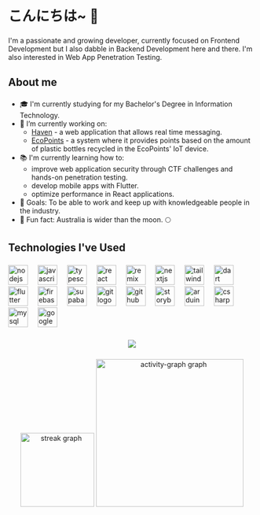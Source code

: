 ###

<h1 align="left">こんにちは~ 👋 </h1> 

###

<p align="left">I'm a passionate and growing developer, currently focused on Frontend Development but I also dabble in Backend Development here and there. I'm also interested in Web App Penetration Testing.</p>

###

<h2 align="left">About me</h2>

###

- 🎓 I'm currently studying for my Bachelor's Degree in Information Technology.
- 🔭 I’m currently working on:
  - [Haven](https://github.com/kimrolx/Haven) -  a web application that allows real time messaging.
  - [EcoPoints](https://github.com/kimrolx/EcoPoints) - a system where it provides points based on the amount of plastic bottles recycled in the EcoPoints' IoT device.
- 📚 I'm currently learning how to:
  - improve web application security through CTF challenges and hands-on penetration testing.
  - develop mobile apps with Flutter.
  - optimize performance in React applications.
- 🎯 Goals: To be able to work and keep up with knowledgeable people in the industry.
- 🎲 Fun fact: Australia is wider than the moon. 🌕

###

<h2 align="left">Technologies I've Used</h2>

###

<div align="left">
  <img src="https://skillicons.dev/icons?i=nodejs" height="40" alt="nodejs logo"  />
  <img width="12" />
  <img src="https://skillicons.dev/icons?i=js" height="40" alt="javascript logo"  />
  <img width="12" />
  <img src="https://skillicons.dev/icons?i=ts" height="40" alt="typescript logo"  />
  <img width="12" />
  <img src="https://skillicons.dev/icons?i=react" height="40" alt="react logo"  />
  <img width="12" />
  <img src="https://skillicons.dev/icons?i=remix" height="40" alt="remix logo"  />
  <img width="12" />
  <img src="https://skillicons.dev/icons?i=nextjs" height="40" alt="nextjs logo"  />
  <img width="12" />
  <img src="https://skillicons.dev/icons?i=tailwind" height="40" alt="tailwindcss logo"  />
  <img width="12" />
  <img src="https://skillicons.dev/icons?i=dart" height="40" alt="dart logo"  />
  <img width="12" />
  <img src="https://skillicons.dev/icons?i=flutter" height="40" alt="flutter logo"  />
  <img width="12" />
  <img src="https://skillicons.dev/icons?i=firebase" height="40" alt="firebase logo"  />
  <img width="12" />
  <img src="https://skillicons.dev/icons?i=supabase" height="40" alt="supabase logo"  />
  <img width="12" />
  <img src="https://skillicons.dev/icons?i=git" height="40" alt="git logo"  />
  <img width="12" />
  <img src="https://skillicons.dev/icons?i=github" height="40" alt="github logo"  />
  <img width="12" />
  <img src="https://cdn.jsdelivr.net/gh/devicons/devicon/icons/storybook/storybook-original.svg" height="40" alt="storybook logo"  />
  <img width="12" />
  <img src="https://skillicons.dev/icons?i=arduino" height="40" alt="arduino logo"  />
  <img width="12" />
  <img src="https://skillicons.dev/icons?i=cs" height="40" alt="csharp logo"  />
  <img width="12" />
  <img src="https://skillicons.dev/icons?i=mysql" height="40" alt="mysql logo"  />
  <img width="12" />
  <img src="https://skillicons.dev/icons?i=gcp" height="40" alt="googlecloud logo"  />
</div>

###

<div align="center">
  <img src="https://profile-counter.glitch.me/kimrolx/count.svg?"  />
</div>

###

<div align="center">
  <img src="https://streak-stats.demolab.com?user=kimrolx&locale=en&mode=daily&theme=dark&hide_border=true&border_radius=5&order=3" height="150" alt="streak graph"  />
  <img src="https://github-readme-activity-graph.vercel.app/graph?username=kimrolx&radius=16&theme=tokyo-night&area=true&order=5" height="300" alt="activity-graph graph"  />
</div>

###
